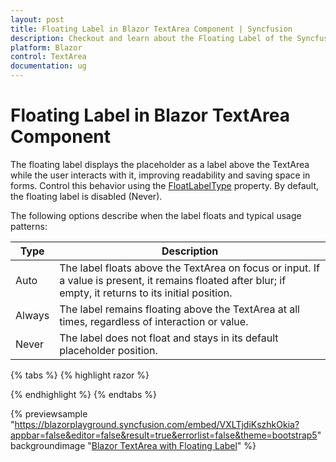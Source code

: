 ```yaml
---
layout: post
title: Floating Label in Blazor TextArea Component | Syncfusion
description: Checkout and learn about the Floating Label of the Syncfusion Blazor Textarea component and much more.
platform: Blazor
control: TextArea
documentation: ug
---
```


# Floating Label in Blazor TextArea Component

The floating label displays the placeholder as a label above the TextArea while the user interacts with it, improving readability and saving space in forms. Control this behavior using the [FloatLabelType](https://help.syncfusion.com/cr/blazor/Syncfusion.Blazor.Inputs.SfTextArea.html#Syncfusion_Blazor_Inputs_SfTextArea_FloatLabelType) property. By default, the floating label is disabled (Never).

The following options describe when the label floats and typical usage patterns:

| Type  | Description |
| -- | -- |
| Auto  | The label floats above the TextArea on focus or input. If a value is present, it remains floated after blur; if empty, it returns to its initial position. |
| Always | The label remains floating above the TextArea at all times, regardless of interaction or value. |
| Never | The label does not float and stays in its default placeholder position. |

{% tabs %}
{% highlight razor %}

<SfTextArea Placeholder='Enter the Address' FloatLabelType='@FloatLabelType.Auto'></SfTextArea>

{% endhighlight %}
{% endtabs %}

{% previewsample "https://blazorplayground.syncfusion.com/embed/VXLTjdiKszhkOkia?appbar=false&editor=false&result=true&errorlist=false&theme=bootstrap5" backgroundimage "[Blazor TextArea with Floating Label](./images/blazor-textarea-float-label.png)" %}
